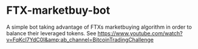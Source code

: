 # FTX-marketbuy-bot
A simple bot taking advantage of FTXs marketbuying algorithm in order to balance their leveraged tokens. See https://www.youtube.com/watch?v=FqKcl7YdC0I&amp;ab_channel=BitcoinTradingChallenge
